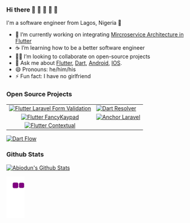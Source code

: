 ### Hi there 👋 👋 👋 👋 👋

I'm a software engineer from Lagos, Nigeria 🌆

- 🔭 I’m currently working on integrating [Mircroservice Architecture in Flutter](https://github.com/abiodundotdev/fluttermicroservice)
- ☕ I’m learning how to be a better software engineer
- 🧑‍💻 I’m looking to collaborate on open-source projects
- 💬 Ask me about [Flutter](https://flutter.dev), [Dart](https://dart.dev), [Android](https://developer.android.com/docs), [IOS](https://developer.apple.com/documentation/).
- 😄 Pronouns: he/him/his
- ⚡ Fun fact: I have no girlfriend

### Open Source Projects

|  |  |
| :---: | :--- 
| [![Flutter Laravel Form Validation](https://github-readme-stats.vercel.app/api/pin/?username=abiodundotdev&repo=flutter_laravel_form_validation)](https://github.com/abiodundotdev/flutter_laravel_form_validation) | [![Dart Resolver](https://github-readme-stats.vercel.app/api/pin/?username=abiodundotdev&repo=resolver)](https://github.com/abiodundotdev/resolver) |
| [![Flutter FancyKaypad](https://github-readme-stats.vercel.app/api/pin/?username=abiodundotdev&repo=fancykeypad)](https://github.com/abiodundotdev/fancykeypad) | [![Anchor  Laravel](https://github-readme-stats.vercel.app/api/pin/?username=abiodundotdev&repo=laravel-anchor)](https://github.com/abiodundotdev/laravel-anchor) |
[![Flutter Contextual](https://github-readme-stats.vercel.app/api/pin/?username=abiodundotdev&repo=contextual)](https://github.com/abiodundotdev/contextual) |
[![Dart Flow](https://github-readme-stats.vercel.app/api/pin/?username=Moniepoint&repo=dart-flow)](https://github.com/Moniepoint/dart-flow)

### Github Stats

[![Abiodun's Github Stats](https://github-readme-stats.vercel.app/api?username=abiodundotdev&count_private=true&theme=default&show_icons=true)](https://github.com/abiodundotdev)

![snake gif](https://github.com/abiodundotdev/abiodundotdev/blob/output/github-contribution-grid-snake.gif)

